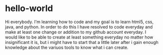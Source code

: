# hello-world

Hi everybody. I'm learning how to code and my goal is to learn html5, css, java, and python. In order to do this I have resolved to code everyday and make at least one change or addition to my github account everyday. I would like to be able to create at least something everyday no matter how insignificant it is, but i might have to start that a little later after i gain enough knowledge about the variuos tools to know what i can create.
